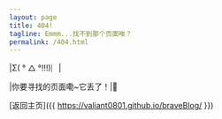 ```yaml
---
layout: page
title: 404!
tagline: Emmm...找不到那个页面唉？
permalink: /404.html
---
```


|Σ( ° △ °!!!)︴|

|你要寻找的页面嘞~它丢了！|:see_no_evil:

[返回主页]({{ https://valiant0801.github.io/braveBlog/ }})
